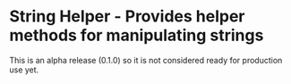 # String Helper - Provides helper methods for manipulating strings

This is an alpha release (0.1.0) so it is not considered ready for production use yet. 

